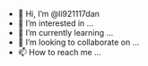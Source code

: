 - 👋 Hi, I’m @li921117dan
- 👀 I’m interested in ...
- 🌱 I’m currently learning ...
- 💞️ I’m looking to collaborate on ...
- 📫 How to reach me ...

<!---
li921117dan/li921117dan is a ✨ special ✨ repository because its `README.md` (this file) appears on your GitHub profile.
You can click the Preview link to take a look at your changes.
--->
